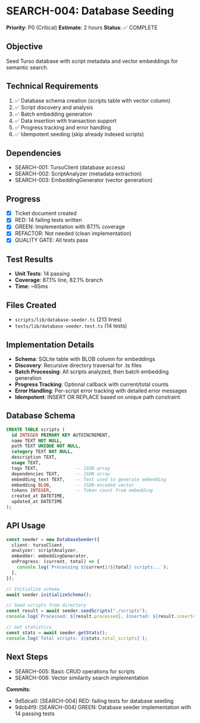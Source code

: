 # SEARCH-004: Database Seeding

**Priority**: P0 (Critical)
**Estimate**: 2 hours
**Status**: ✅ COMPLETE

## Objective
Seed Turso database with script metadata and vector embeddings for semantic search.

## Technical Requirements
1. ✅ Database schema creation (scripts table with vector column)
2. ✅ Script discovery and analysis
3. ✅ Batch embedding generation
4. ✅ Data insertion with transaction support
5. ✅ Progress tracking and error handling
6. ✅ Idempotent seeding (skip already indexed scripts)

## Dependencies
- SEARCH-001: TursoClient (database access)
- SEARCH-002: ScriptAnalyzer (metadata extraction)
- SEARCH-003: EmbeddingGenerator (vector generation)

## Progress
- [x] Ticket document created
- [x] RED: 14 failing tests written
- [x] GREEN: Implementation with 87.1% coverage
- [x] REFACTOR: Not needed (clean implementation)
- [x] QUALITY GATE: All tests pass

## Test Results
- **Unit Tests**: 14 passing
- **Coverage**: 87.1% line, 82.1% branch
- **Time**: ~65ms

## Files Created
- `scripts/lib/database-seeder.ts` (213 lines)
- `tests/lib/database-seeder.test.ts` (14 tests)

## Implementation Details
- **Schema**: SQLite table with BLOB column for embeddings
- **Discovery**: Recursive directory traversal for .ts files
- **Batch Processing**: All scripts analyzed, then batch embedding generation
- **Progress Tracking**: Optional callback with current/total counts
- **Error Handling**: Per-script error tracking with detailed error messages
- **Idempotent**: INSERT OR REPLACE based on unique path constraint

## Database Schema
```sql
CREATE TABLE scripts (
  id INTEGER PRIMARY KEY AUTOINCREMENT,
  name TEXT NOT NULL,
  path TEXT UNIQUE NOT NULL,
  category TEXT NOT NULL,
  description TEXT,
  usage TEXT,
  tags TEXT,              -- JSON array
  dependencies TEXT,      -- JSON array
  embedding_text TEXT,    -- Text used to generate embedding
  embedding BLOB,         -- JSON-encoded vector
  tokens INTEGER,         -- Token count from embedding
  created_at DATETIME,
  updated_at DATETIME
);
```

## API Usage
```typescript
const seeder = new DatabaseSeeder({
  client: tursoClient,
  analyzer: scriptAnalyzer,
  embedder: embeddingGenerator,
  onProgress: (current, total) => {
    console.log(`Processing ${current}/${total} scripts...`);
  },
});

// Initialize schema
await seeder.initializeSchema();

// Seed scripts from directory
const result = await seeder.seedScripts("./scripts");
console.log(`Processed: ${result.processed}, Inserted: ${result.inserted}`);

// Get statistics
const stats = await seeder.getStats();
console.log(`Total scripts: ${stats.total_scripts}`);
```

## Next Steps
- SEARCH-005: Basic CRUD operations for scripts
- SEARCH-006: Vector similarity search implementation

**Commits**:
- 9d5dca0: [SEARCH-004] RED: failing tests for database seeding
- 9dcb4f9: [SEARCH-004] GREEN: Database seeder implementation with 14 passing tests
